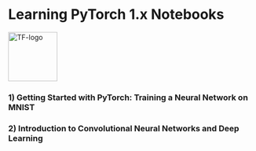 # Learning PyTorch 1.x Notebooks

<img src="https://pytorch.org/assets/images/logo-icon.svg" title="TF-logo" width="100" />


### 1) Getting Started with PyTorch: Training a Neural Network on MNIST

### 2) Introduction to Convolutional Neural Networks and Deep Learning
